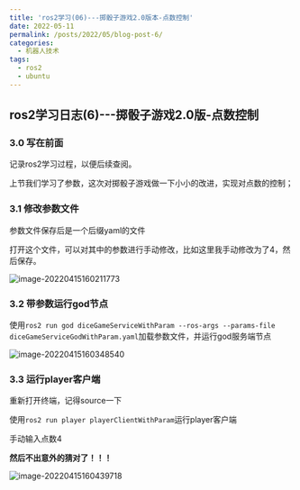 ```yaml
---
title: 'ros2学习(06)---掷骰子游戏2.0版本-点数控制'
date: 2022-05-11
permalink: /posts/2022/05/blog-post-6/
categories:
  - 机器人技术
tags:
  - ros2
  - ubuntu
---
```

## ros2学习日志(6)---掷骰子游戏2.0版-点数控制

### 3.0 写在前面

记录ros2学习过程，以便后续查阅。

上节我们学习了参数，这次对掷骰子游戏做一下小小的改进，实现对点数的控制；

### 3.1 修改参数文件

参数文件保存后是一个后缀yaml的文件

打开这个文件，可以对其中的参数进行手动修改，比如这里我手动修改为了4，然后保存。

![image-20220415160211773](https://s2.loli.net/2022/04/15/8TsePVp6ruQAUhM.png)

### 3.2 带参数运行god节点

使用`ros2 run god diceGameServiceWithParam --ros-args --params-file diceGameServiceGodWithParam.yaml`加载参数文件，并运行god服务端节点

![image-20220415160348540](https://s2.loli.net/2022/04/15/HURegznqSpj8BoZ.png)

### 3.3 运行player客户端 

重新打开终端，记得source一下

使用`ros2 run player playerClientWithParam`运行player客户端

手动输入点数4

**然后不出意外的猜对了！！！**

![image-20220415160439718](https://s2.loli.net/2022/04/15/HwJuorGcAbp3CVI.png)
